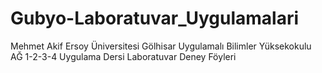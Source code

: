 # Gubyo-Laboratuvar_Uygulamalari
Mehmet Akif Ersoy Üniversitesi Gölhisar Uygulamalı Bilimler Yüksekokulu AĞ 1-2-3-4 Uygulama Dersi Laboratuvar Deney Föyleri
